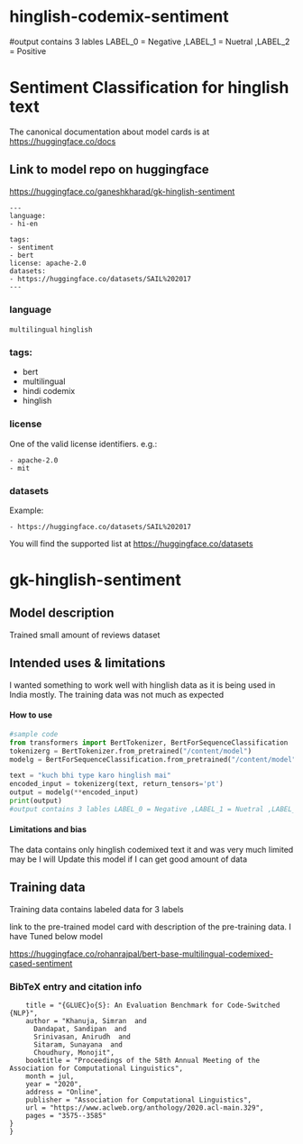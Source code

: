 # hinglish-codemix-sentiment
#output contains 3 lables LABEL_0 = Negative ,LABEL_1 = Nuetral ,LABEL_2 = Positive

# Sentiment Classification for hinglish text


The canonical documentation about model cards is at https://huggingface.co/docs


## Link to model repo on huggingface

https://huggingface.co/ganeshkharad/gk-hinglish-sentiment

```
---
language:
- hi-en

tags:
- sentiment
- bert
license: apache-2.0
datasets:
- https://huggingface.co/datasets/SAIL%202017
---
```


### language

`multilingual`
`hinglish`


### tags:
- bert
- multilingual
- hindi codemix
- hinglish 

### license

One of the valid license identifiers. e.g.:

```
- apache-2.0
- mit 
```


### datasets

Example:

```
- https://huggingface.co/datasets/SAIL%202017

```

You will find the supported list at https://huggingface.co/datasets



# gk-hinglish-sentiment

## Model description

Trained small amount of reviews dataset

## Intended uses & limitations

I wanted something to work well with hinglish data as it is being used in India mostly.
The training data was not much as expected

#### How to use

```python
#sample code 
from transformers import BertTokenizer, BertForSequenceClassification
tokenizerg = BertTokenizer.from_pretrained("/content/model")
modelg = BertForSequenceClassification.from_pretrained("/content/model")

text = "kuch bhi type karo hinglish mai"
encoded_input = tokenizerg(text, return_tensors='pt')
output = modelg(**encoded_input)
print(output)
#output contains 3 lables LABEL_0 = Negative ,LABEL_1 = Nuetral ,LABEL_2 = Positive
```

#### Limitations and bias

The data contains only hinglish codemixed text it and was very much limited may be I will Update this model if I can get good amount of data

## Training data

Training data contains labeled data for 3 labels

link to the pre-trained model card with description of the pre-training data.
I have Tuned below model

https://huggingface.co/rohanrajpal/bert-base-multilingual-codemixed-cased-sentiment


### BibTeX entry and citation info

```@inproceedings{khanuja-etal-2020-gluecos,
    title = "{GLUEC}o{S}: An Evaluation Benchmark for Code-Switched {NLP}",
    author = "Khanuja, Simran  and
      Dandapat, Sandipan  and
      Srinivasan, Anirudh  and
      Sitaram, Sunayana  and
      Choudhury, Monojit",
    booktitle = "Proceedings of the 58th Annual Meeting of the Association for Computational Linguistics",
    month = jul,
    year = "2020",
    address = "Online",
    publisher = "Association for Computational Linguistics",
    url = "https://www.aclweb.org/anthology/2020.acl-main.329",
    pages = "3575--3585"
}
}
```

